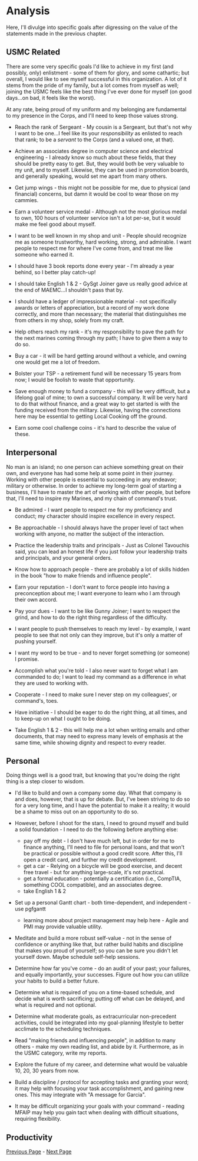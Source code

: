 Analysis
========

Here, I'll divulge into specific goals after digressing on the value of
the statements made in the previous chapter.

USMC Related
------------

There are some very specific goals I'd like to achieve in my first (and
possibly, only) enlistment - some of them for glory, and some
cathartic; but overall, I would like to see myself successful in this
organization. A lot of it stems from the pride of my family, but a lot
comes from myself as well; joining the USMC feels like the best thing
I've ever done for myself (on good days...on bad, it feels like the
worst).

At any rate, being proud of my uniform and my belonging are fundamental
to my presence in the Corps, and I'll need to keep those values strong.

-   Reach the rank of Sergeant - My cousin is a Sergeant, but that's
    not why I want to be one...I feel like its your *responsibility* as
    enlisted to reach that rank; to be a *servant* to the Corps (and a
    valued one, at that).

-   Achieve an associates degree in computer science and electrical
    engineering - I already know so much about these fields, that they
    should be pretty easy to get. But, they would both be very valuable
    to my unit, and to myself. Likewise, they can be used in promotion
    boards, and generally speaking, would set me apart from many others.

-   Get jump wings - this might not be possible for me, due to
    physical (and financial) concerns, but damn it would be cool to wear
    those on my cammies.

-   Earn a volunteer service medal - Although not the most glorious
    medal to own, 100 hours of volunteer service isn't a lot per-se, but
    it would make me feel good about myself.

-   I want to be well known in my shop and unit - People should
    recognize me as someone trustworthy, hard working, strong, and
    admirable. I want people to respect me for where I've come from, and
    treat me like someone who earned it.

-   I should have 3 book reports done every year - I'm already a year
    behind, so I better play catch-up!

-   I should take English 1 & 2 - GySgt Joiner gave us really good
    advice at the end of MAEMC...I shouldn't pass that by.

-   I should have a ledger of impressionable material - not
    specifically awards or letters of appreciation, but a record of my
    work done correctly, and more than necessary; the material that
    distinguishes me from others in my shop, solely from my craft.

-   Help others reach my rank - it's my responsibility to pave the
    path for the next marines coming through my path; I have to give
    them a way to do so.

-   Buy a car - it will be hard getting around without a vehicle, and
    owning one would get me a lot of freedom.

-   Bolster your TSP - a retirement fund will be necessary 15 years
    from now; I would be foolish to waste that opportunity.

-   Save enough money to fund a company - this will be very difficult,
    but a lifelong goal of mine; to own a successful company. It will be
    very hard to do that without finance, and a great way to get started
    is with the funding received from the military. Likewise, having the
    connections here may be essential to getting Local Cooking off the
    ground.

-   Earn some cool challenge coins - it's hard to describe the value
    of these.

Interpersonal
-------------

No man is an island; no one person can achieve something great on their
own, and everyone has had some help at some point in their journey.
Working with other people is essential to succeeding in any endeavor;
military or otherwise. In order to achieve my long-term goal of starting
a business, I'll have to master the art of working with other people,
but before that, I'll need to inspire my Marines, and my chain of
command's trust.

-   Be admired - I want people to respect me for my proficiency and
    conduct; my character should inspire excellence in every respect.

-   Be approachable - I should always have the proper level of tact
    when working with anyone, no matter the subject of the interaction.

-   Practice the leadership traits and principals - Just as Colonel
    Tavouchis said, you can lead an honest life if you just follow your
    leadership traits and principals, and your general orders.

-   Know how to approach people - there are probably a lot of skills
    hidden in the book "how to make friends and influence people\".

-   Earn your reputation - I don't want to force people into having a
    preconception about me; I want everyone to learn who I am through
    their own accord.

-   Pay your dues - I want to be like Gunny Joiner; I want to respect
    the grind, and how to do the right thing regardless of the
    difficulty.

-   I want people to push themselves to reach my level - by example, I
    want people to see that not only can they improve, but it's only a
    matter of pushing yourself.

-   I want my word to be true - and to never forget something (or
    someone) I promise.

-   Accomplish what you're told - I also never want to forget what I
    am commanded to do; I want to lead my command as a difference in
    what they are used to working with.

-   Cooperate - I need to make sure I never step on my colleagues', or
    command's, toes.

-   Have initiative - I should be eager to do the right thing, at all
    times, and to keep-up on what I ought to be doing.

-   Take English 1 & 2 - this will help me a lot when writing emails
    and other documents, that may need to express many levels of
    emphasis at the same time, while showing dignity and respect to
    every reader.

Personal
--------

Doing things well is a good trait, but knowing that you're doing the
right thing is a step closer to wisdom.

- I'd like to build and own a company some day. What that company is
  and does, however, that is up for debate. But, I've been striving to
  do so for a very long time, and I have the potential to make it a reality;
  it would be a shame to miss out on an opportunity to do so.
- However, before I shoot for the stars, I need to ground myself and build
  a solid foundation - I need to do the following before anything else:

  - pay off my debt - I don't have much left, but in order for me to finance
    anything, I'll need to file for personal loans, and that won't be practical
    or possible without a good credit score. After this, I'll open a credit card,
    and further my credit development.
  - get a car - Relying on a bicycle will be good exercise, and decent free travel -
    but for anything large-scale, it's not practical.
  - get a formal education - potentially a certification (i.e., CompTIA, something
    COOL compatible), and an associates degree.
  - take English 1 & 2

- Set up a personal Gantt chart - both time-dependent, and independent - use pgfgantt
  
  - learning more about project management may help here - Agile and PMI may
    provide valuable utility.
    
- Meditate and build a more robust self-value - not in the sense of confidence
  or anything like that, but rather build habits and discipline that makes
  you proud of yourself; so you can be sure you didn't let yourself down.
  Maybe schedule self-help sessions.
- Determine how far you've come - do an audit of your past; your failures,
  and equally importantly, your successes. Figure out how you can utilize your
  habits to build a better future.
- Determine what is required of you on a time-based schedule, and decide what is worth
  sacrificing; putting off what can be delayed, and what is required and not optional.
- Determine what moderate goals, as extracurricular non-precedent activities, could be
  integrated into my goal-planning lifestyle to better acclimate to the scheduling
  techniques.
- Read "making friends and influencing people", in addition to many others - make my
  own reading list, and abide by it. Furthermore, as in the USMC category, write my
  reports.
- Explore the future of my career, and determine what would be valuable 10, 20, 30
  years from now.
- Build a discipline / protocol for accepting tasks and granting your word; it may
  help with focusing your task accomplishment, and gaining new ones. This may integrate
  with "A message for Garcia".
- It may be difficult organizing your goals with your command - reading MFAIP may help
  you gain tact when dealing with difficult situations, requiring flexibility.
  
Productivity
-------------




[Previous Page](./introduction.md) - [Next Page](./weeklygoals.md)











